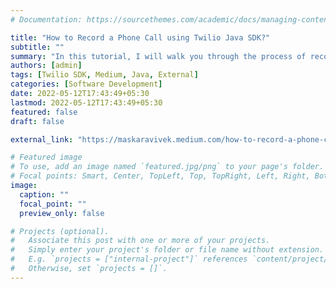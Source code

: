 ```yaml
---
# Documentation: https://sourcethemes.com/academic/docs/managing-content/

title: "How to Record a Phone Call using Twilio Java SDK?"
subtitle: ""
summary: "In this tutorial, I will walk you through the process of recording a phone call using Twilio’s voice APIs as part of its Java SDK."
authors: [admin]
tags: [Twilio SDK, Medium, Java, External]
categories: [Software Development]
date: 2022-05-12T17:43:49+05:30
lastmod: 2022-05-12T17:43:49+05:30
featured: false
draft: false

external_link: "https://maskaravivek.medium.com/how-to-record-a-phone-call-using-twilio-ebee3c4a87c6"

# Featured image
# To use, add an image named `featured.jpg/png` to your page's folder.
# Focal points: Smart, Center, TopLeft, Top, TopRight, Left, Right, BottomLeft, Bottom, BottomRight.
image:
  caption: ""
  focal_point: ""
  preview_only: false

# Projects (optional).
#   Associate this post with one or more of your projects.
#   Simply enter your project's folder or file name without extension.
#   E.g. `projects = ["internal-project"]` references `content/project/deep-learning/index.md`.
#   Otherwise, set `projects = []`.
---
```

